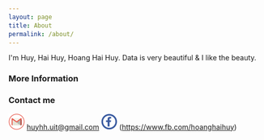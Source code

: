 ```yaml
---
layout: page
title: About
permalink: /about/
---
```


I'm Huy, Hai Huy, Hoang Hai Huy.
Data is very beautiful & I like the beauty.

### More Information



### Contact me

![GitHub Logo](/images/gmail.png) [huyhh.uit@gmail.com](mailto:huyhh.uit@gmail.com)
![GitHub Logo](/images/facebook.png) (https://www.fb.com/hoanghaihuy)
